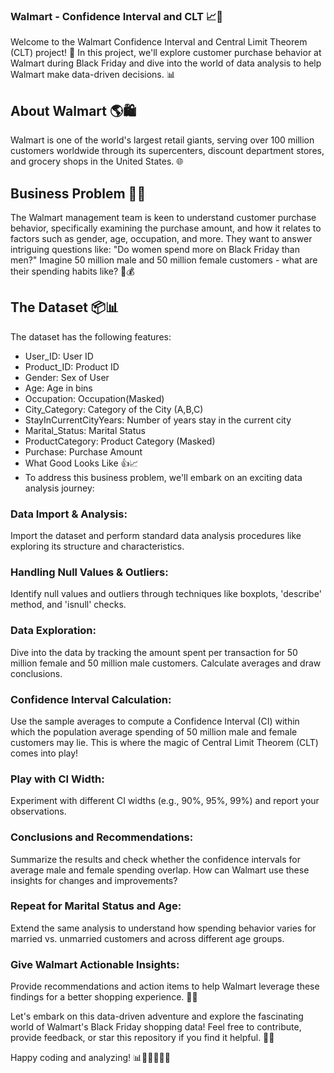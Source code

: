 ### Walmart - Confidence Interval and CLT 📈🛒

Welcome to the Walmart Confidence Interval and Central Limit Theorem (CLT) project! 🚀 In this project, we'll explore customer purchase behavior at Walmart during Black Friday and dive into the world of data analysis to help Walmart make data-driven decisions. 📊

## About Walmart 🌎🛍
Walmart is one of the world's largest retail giants, serving over 100 million customers worldwide through its supercenters, discount department stores, and grocery shops in the United States. 🌐

## Business Problem 📝🤔
The Walmart management team is keen to understand customer purchase behavior, specifically examining the purchase amount, and how it relates to factors such as gender, age, occupation, and more. They want to answer intriguing questions like: "Do women spend more on Black Friday than men?" Imagine 50 million male and 50 million female customers - what are their spending habits like? 🛒💰

## The Dataset 📦📊
The dataset has the following features:

- User_ID: User ID
- Product_ID: Product ID
- Gender: Sex of User
- Age: Age in bins
- Occupation: Occupation(Masked)
- City_Category: Category of the City (A,B,C)
- StayInCurrentCityYears: Number of years stay in the current city
- Marital_Status: Marital Status
- ProductCategory: Product Category (Masked)
- Purchase: Purchase Amount
- What Good Looks Like 👍📈
- To address this business problem, we'll embark on an exciting data analysis journey:

### Data Import & Analysis:
Import the dataset and perform standard data analysis procedures like exploring its structure and characteristics.

### Handling Null Values & Outliers:
Identify null values and outliers through techniques like boxplots, 'describe' method, and 'isnull' checks.

### Data Exploration:
Dive into the data by tracking the amount spent per transaction for 50 million female and 50 million male customers. Calculate averages and draw conclusions.

### Confidence Interval Calculation:
Use the sample averages to compute a Confidence Interval (CI) within which the population average spending of 50 million male and female customers may lie. This is where the magic of Central Limit Theorem (CLT) comes into play!

### Play with CI Width:
Experiment with different CI widths (e.g., 90%, 95%, 99%) and report your observations.

### Conclusions and Recommendations:
Summarize the results and check whether the confidence intervals for average male and female spending overlap. How can Walmart use these insights for changes and improvements?

### Repeat for Marital Status and Age:
Extend the same analysis to understand how spending behavior varies for married vs. unmarried customers and across different age groups.

### Give Walmart Actionable Insights:
Provide recommendations and action items to help Walmart leverage these findings for a better shopping experience. 🤝💼

Let's embark on this data-driven adventure and explore the fascinating world of Walmart's Black Friday shopping data! Feel free to contribute, provide feedback, or star this repository if you find it helpful. 🌟🤗

Happy coding and analyzing! 📊👩‍💻👨‍💻🚀
